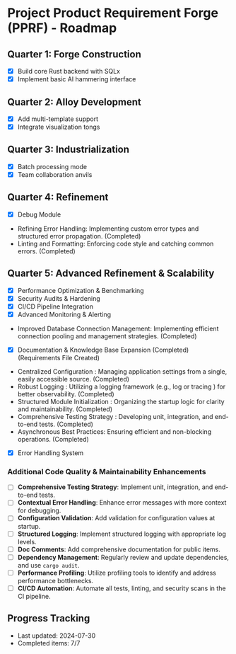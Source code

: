 # Project Product Requirement Forge (PPRF) - Roadmap

## Quarter 1: Forge Construction
- [x] Build core Rust backend with SQLx
- [x] Implement basic AI hammering interface

## Quarter 2: Alloy Development
- [x] Add multi-template support
- [x] Integrate visualization tongs

## Quarter 3: Industrialization
- [x] Batch processing mode
- [x] Team collaboration anvils

## Quarter 4: Refinement
- [x] Debug Module
- Refining Error Handling: Implementing custom error types and structured error propagation. (Completed)
- Linting and Formatting: Enforcing code style and catching common errors. (Completed)

## Quarter 5: Advanced Refinement & Scalability
- [x] Performance Optimization & Benchmarking
- [x] Security Audits & Hardening
- [x] CI/CD Pipeline Integration
- [x] Advanced Monitoring & Alerting
- Improved Database Connection Management: Implementing efficient connection pooling and management strategies. (Completed)
- [x] Documentation & Knowledge Base Expansion (Completed) (Requirements File Created)
- Centralized Configuration : Managing application settings from a single, easily accessible source. (Completed)
- Robust Logging : Utilizing a logging framework (e.g., log or tracing ) for better observability. (Completed)
- Structured Module Initialization : Organizing the startup logic for clarity and maintainability. (Completed)
- Comprehensive Testing Strategy : Developing unit, integration, and end-to-end tests. (Completed)
- Asynchronous Best Practices: Ensuring efficient and non-blocking operations. (Completed)
- [x] Error Handling System

### Additional Code Quality & Maintainability Enhancements
- [ ] **Comprehensive Testing Strategy**: Implement unit, integration, and end-to-end tests.
- [ ] **Contextual Error Handling**: Enhance error messages with more context for debugging.
- [ ] **Configuration Validation**: Add validation for configuration values at startup.
- [ ] **Structured Logging**: Implement structured logging with appropriate log levels.
- [ ] **Doc Comments**: Add comprehensive documentation for public items.
- [ ] **Dependency Management**: Regularly review and update dependencies, and use `cargo audit`.
- [ ] **Performance Profiling**: Utilize profiling tools to identify and address performance bottlenecks.
- [ ] **CI/CD Automation**: Automate all tests, linting, and security scans in the CI pipeline.

## Progress Tracking
- Last updated: 2024-07-30
- Completed items: 7/7